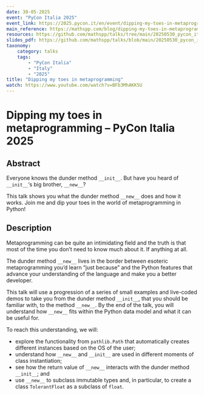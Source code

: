 ```yaml
---
date: 30-05-2025
event: "PyCon Italia 2025"
event_link: https://2025.pycon.it/en/event/dipping-my-toes-in-metaprogramming
main_reference: https://mathspp.com/blog/dipping-my-toes-in-metaprogramming
resources: https://github.com/mathspp/talks/tree/main/20250530_pycon_italia_dipping-my-toes-in-metaprogramming
slides_pdf: https://github.com/mathspp/talks/blob/main/20250530_pycon_italia_dipping-my-toes-in-metaprogramming/slides.pdf
taxonomy:
    category: talks
    tags:
        - "PyCon Italia"
        - "Italy"
        - "2025"
title: "Dipping my toes in metaprogramming"
watch: https://www.youtube.com/watch?v=BFb3MhAKK5U
---
```


# Dipping my toes in metaprogramming – PyCon Italia 2025

## Abstract

Everyone knows the dunder method `__init__`.
But have you heard of `__init__`‘s big brother, `__new__`?

This talk shows you what the dunder method `__new__` does and how it works.
Join me and dip your toes in the world of metaprogramming in Python!

## Description

Metaprogramming can be quite an intimidating field and the truth is that most of the time you don’t need to know much about it.
If anything at all.

The dunder method `__new__` lives in the border between esoteric metaprogramming you’d learn “just because” and the Python features that advance your understanding of the language and make you a better developer.

This talk will use a progression of a series of small examples and live-coded demos to take you from the dunder method `__init__`, that you should be familiar with, to the method `__new__`.
By the end of the talk, you will understand how `__new__` fits within the Python data model and what it can be useful for.

To reach this understanding, we will:

 - explore the functionality from `pathlib.Path` that automatically creates different instances based on the OS of the user;
 - understand how `__new__` and `__init__` are used in different moments of class instantiation;
 - see how the return value of `__new__` interacts with the dunder method `__init__`; and
 - use `__new__` to subclass immutable types and, in particular, to create a class `TolerantFloat` as a subclass of `float`.
